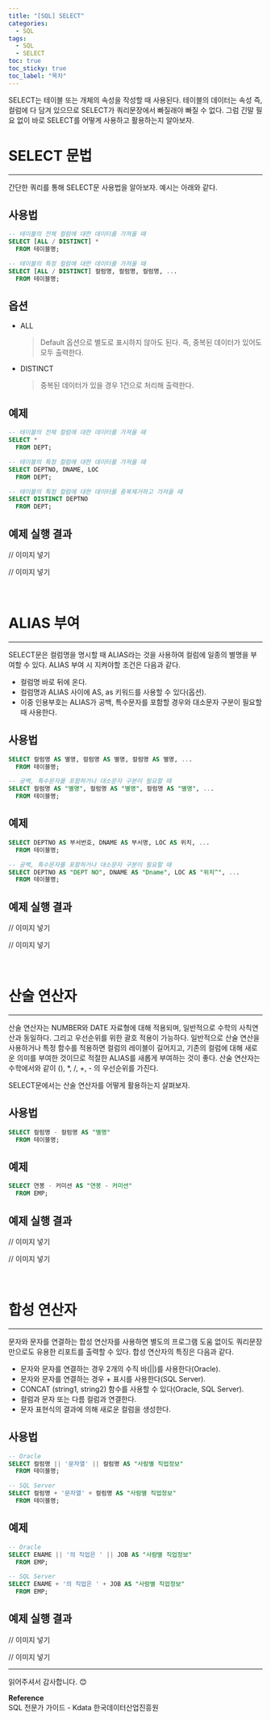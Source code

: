 ```yaml
---
title: "[SQL] SELECT"
categories:
  - SQL
tags:
  - SQL
  - SELECT
toc: true
toc_sticky: true
toc_label: "목차"
---
```


SELECT는 테이블 또는 개체의 속성을 작성할 때 사용된다. 테이블의 데이터는 속성 즉, 컬럼에 다 담겨 있으므로 SELECT가 쿼리문장에서 빠질래야 빠질 수 없다. 그럼 긴말 필요 없이 바로 SELECT를 어떻게 사용하고 활용하는지 알아보자.

# SELECT 문법
---
간단한 쿼리를 통해 SELECT문 사용법을 알아보자. 예시는 아래와 같다.

## 사용법

```sql
-- 테이블의 전체 컬럼에 대한 데이터를 가져올 때
SELECT [ALL / DISTINCT] *
  FROM 테이블명;

-- 테이블의 특정 컬럼에 대한 데이터를 가져올 때
SELECT [ALL / DISTINCT] 컬럼명, 컬럼명, 컬럼명, ...
  FROM 테이블명;
```

## 옵션
- ALL
  >Default 옵션으로 별도로 표시하지 않아도 된다. 즉, 중복된 데이터가 있어도 모두 출력한다.
- DISTINCT
  >중복된 데이터가 있을 경우 1건으로 처리해 출력한다.

## 예제

```sql
-- 테이블의 전체 컬럼에 대한 데이터를 가져올 때
SELECT *
  FROM DEPT;

-- 테이블의 특정 컬럼에 대한 데이터를 가져올 때
SELECT DEPTNO, DNAME, LOC
  FROM DEPT;

-- 테이블의 특정 컬럼에 대한 데이터를 중복제거하고 가져올 때
SELECT DISTINCT DEPTNO
  FROM DEPT;
```

## 예제 실행 결과

// 이미지 넣기 

// 이미지 넣기 

<br>

# ALIAS 부여
---
SELECT문은 컬럼명을 명시할 때 ALIAS라는 것을 사용하여 컬럼에 일종의 별명을 부여할 수 있다. ALIAS 부여 시 지켜야할 조건은 다음과 같다.
- 컬럼명 바로 뒤에 온다.
- 컬럼명과 ALIAS 사이에 AS, as 키워드를 사용할 수 있다(옵션).
- 이중 인용부호는 ALIAS가 공백, 특수문자를 포함할 경우와 대소문자 구분이 필요할 때 사용한다.

## 사용법

```sql
SELECT 컬럼명 AS 별명, 컬럼명 AS 별명, 컬럼명 AS 별명, ...
  FROM 테이블명;

-- 공백, 특수문자를 포함하거나 대소문자 구분이 필요할 때
SELECT 컬럼명 AS "별명", 컬럼명 AS "별명", 컬럼명 AS "별명", ...
  FROM 테이블명;
```

## 예제

```sql
SELECT DEPTNO AS 부서번호, DNAME AS 부서명, LOC AS 위치, ...
  FROM 테이블명;

-- 공백, 특수문자를 포함하거나 대소문자 구분이 필요할 때
SELECT DEPTNO AS "DEPT NO", DNAME AS "Dname", LOC AS "위치^", ...
  FROM 테이블명;
```

## 예제 실행 결과

// 이미지 넣기 

// 이미지 넣기 

<br>

# 산술 연산자
---
산술 연산자는 NUMBER와 DATE 자료형에 대해 적용되며, 일반적으로 수학의 사칙연산과 동일하다. 그리고 우선순위를 위한 괄호 적용이 가능하다. 일반적으로 산술 연산을 사용하거나 특정 함수를 적용하면 컬럼의 레이블이 길어지고, 기존의 컬럼에 대해 새로운 의미를 부여한 것이므로 적절한 ALIAS를 새롭게 부여하는 것이 좋다. 산술 연산자는 수학에서와 같이 (), *, /, +, - 의 우선순위를 가진다.  

SELECT문에서는 산술 연산자를 어떻게 활용하는지 살펴보자.

## 사용법

```sql
SELECT 컬럼명 - 컬럼명 AS "별명"
  FROM 테이블명;
```

## 예제

```sql
SELECT 연봉 - 커미션 AS "연봉 - 커미션"
  FROM EMP;
```

## 예제 실행 결과

// 이미지 넣기 

// 이미지 넣기 

<br>

# 합성 연산자
---
문자와 문자를 연결하는 합성 연산자를 사용하면 별도의 프로그램 도움 없이도 쿼리문장만으로도 유용한 리포트를 출력할 수 있다. 합성 연산자의 특징은 다음과 같다.
- 문자와 문자를 연결하는 경우 2개의 수직 바(||)를 사용한다(Oracle).
- 문자와 문자를 연결하는 경우 + 표시를 사용한다(SQL Server).
- CONCAT (string1, string2) 함수를 사용할 수 있다(Oracle, SQL Server).
- 컬럼과 문자 또는 다름 컬럼과 연결한다.
- 문자 표현식의 결과에 의해 새로운 컬럼을 생성한다.

## 사용법

```sql
-- Oracle
SELECT 컬럼명 || '문자열' || 컬럼명 AS "사람별 직업정보"
  FROM 테이블명;

-- SQL Server
SELECT 컬럼명 + '문자열' + 컬럼명 AS "사람별 직업정보"
  FROM 테이블명;
```

## 예제

```sql
-- Oracle
SELECT ENAME || '의 직업은 ' || JOB AS "사람별 직업정보"
  FROM EMP;

-- SQL Server
SELECT ENAME + '의 직업은 ' + JOB AS "사람별 직업정보"
  FROM EMP;
```

## 예제 실행 결과

// 이미지 넣기 

// 이미지 넣기 

---

읽어주셔서 감사합니다. 😊 

__Reference__  
SQL 전문가 가이드 - Kdata 한국데이터산업진흥원